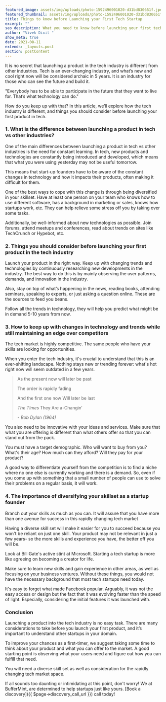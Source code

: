 ```yaml
---
featured_image: assets/img/uploads/photo-1592496001020-d31bd830651f.jpeg
featured_thumbnail: assets/img/uploads/photo-1592496001020-d31bd830651f.jpeg
title: Things to know before Launching your First Tech Startup
excerpt: ""
seo_description: What you need to know before launching your first tech startup
author: "Vivek Dixit "
show_meta: true
date: 2021-08-11
extends: _layouts.post
section: postContent
---
```

It is no secret that launching a product in the tech industry is different from other industries. Tech is an ever-changing industry, and what’s new and cool right now will be considered archaic in 5 years. It is an industry for those who can see the future and build it.

<x-quote credit="Dean Kamen">"Everybody has to be able to participate in the future that they want to live for. That’s what technology can do."</x-quote>

How do you keep up with that? In this article, we’ll explore how the tech industry is different, and things you should consider before launching your first product in tech.

### 1. What is the difference between launching a product in tech vs other industries?

One of the main differences between launching a product in tech vs other industries is the need for constant learning. In tech, new products and technologies are constantly being introduced and developed, which means that what you were using yesterday may not be useful tomorrow. 

This means that start-up founders have to be aware of the constant changes in technology and how it impacts their products, often making it difficult for them.

One of the best ways to cope with this change is through being diversified in your skillset. Have at least one person on your team who knows how to use different software, has a background in marketing or sales, knows how startups work, etc. They can help relieve some stress off you by taking over some tasks.

Additionally, be well-informed about new technologies as possible. Join forums, attend meetups and conferences, read about trends on sites like TechCrunch or Hypebot, etc.

### 2. Things you should consider before launching your first product in the tech industry

Launch your product in the right way. Keep up with changing trends and technologies by continuously researching new developments in the industry. The best way to do this is by mainly observing the user patterns, demands, and innovation in the industry.

Also, stay on top of what’s happening in the news, reading books, attending seminars, speaking to experts, or just asking a question online. These are the sources to feed you beans.

Follow all the trends in technology, they will help you predict what might be in demand 5-10 years from now.

### 3. How to keep up with changes in technology and trends while still maintaining an edge over competitors

The tech market is highly competitive. The same people who have your skills are looking for opportunities. 

When you enter the tech industry, it's crucial to understand that this is an ever-shifting landscape. Nothing stays new or trending forever: what's hot right now will seem outdated in a few years.

> As the present now will later be past
>
> The order is rapidly fading
>
> And the first one now Will later be last 
>
> *The Times* They Are a-Changin’ 
>
> \- *Bob Dylan (1964)*

You also need to be innovative with your ideas and services. Make sure that what you are offering is different than what others offer so that you can stand out from the pack.

You must have a target demographic. Who will want to buy from you? What's their age? How much can they afford? Will they pay for your product?

A good way to differentiate yourself from the competition is to find a niche where no one else is currently working and there is a demand. So, even if you come up with something that a small number of people can use to solve their problems on a regular basis, it will work. 

### 4. The importance of diversifying your skillset as a startup founder

Branch out your skills as much as you can. It will assure that you have more than one avenue for success in this rapidly changing tech market

Having a diverse skill set will make it easier for you to succeed because you won't be reliant on just one skill. Your product may not be relevant in just a few years- so the more skills and experience you have, the better off you will be.

Look at Bill Gate's active stint at Microsoft. Starting a tech startup is more like agreeing on becoming a creator for life. 

Make sure to learn new skills and gain experience in other areas, as well as focusing on your business ventures. Without these things, you would not have the necessary background that most tech startups need today.

It's easy to forget what made Facebook popular. Arguably, it was not the easy access or design but the fact that it was evolving faster than the speed of light. Especially, considering the initial features it was launched with.

### Conclusion

Launching a product into the tech industry is no easy task. There are many considerations to take before you launch your first product, and it’s important to understand other startups in your domain.

To improve your chances as a first-timer, we suggest taking some time to think about your product and what you can offer to the market. A good starting point is observing what your users need and figure out how you can fulfill that need.

You will need a diverse skill set as well as consideration for the rapidly changing tech market space.

If all sounds too daunting or intimidating at this point, don't worry! We at BufferMint, are determined to help startups just like yours. [Book a discovery]({{  $page->discovery_call_url  }}) call today!